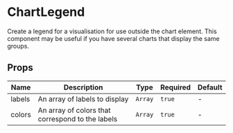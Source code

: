 # ChartLegend

Create a legend for a visualisation for use outside the chart element. This component may be useful if you have several charts that display the same groups. 

## Props

<!-- @vuese:ChartLegend:props:start -->
|Name|Description|Type|Required|Default|
|---|---|---|---|---|
|labels|An array of labels to display|`Array`|`true`|-|
|colors|An array of colors that correspond to the labels|`Array`|`true`|-|

<!-- @vuese:ChartLegend:props:end -->


